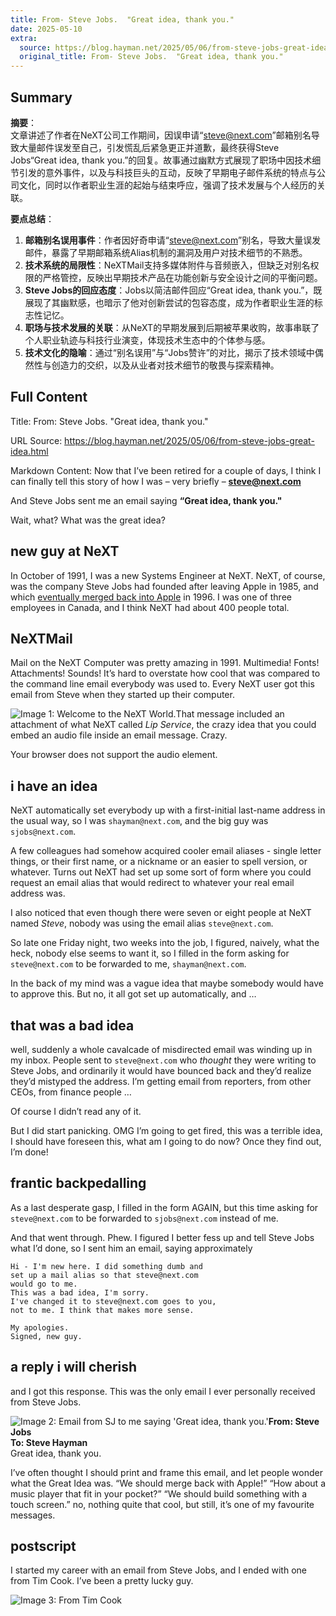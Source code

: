 ```yaml
---
title: From- Steve Jobs.  "Great idea, thank you."
date: 2025-05-10
extra:
  source: https://blog.hayman.net/2025/05/06/from-steve-jobs-great-idea.html
  original_title: From- Steve Jobs.  "Great idea, thank you."
---
```

## Summary
**摘要**：  
文章讲述了作者在NeXT公司工作期间，因误申请“steve@next.com”邮箱别名导致大量邮件误发至自己，引发慌乱后紧急更正并道歉，最终获得Steve Jobs“Great idea, thank you.”的回复。故事通过幽默方式展现了职场中因技术细节引发的意外事件，以及与科技巨头的互动，反映了早期电子邮件系统的特点与公司文化，同时以作者职业生涯的起始与结束呼应，强调了技术发展与个人经历的关联。

**要点总结**：  
1. **邮箱别名误用事件**：作者因好奇申请“steve@next.com”别名，导致大量误发邮件，暴露了早期邮箱系统Alias机制的漏洞及用户对技术细节的不熟悉。  
2. **技术系统的局限性**：NeXTMail支持多媒体附件与音频嵌入，但缺乏对别名权限的严格管控，反映出早期技术产品在功能创新与安全设计之间的平衡问题。  
3. **Steve Jobs的回应态度**：Jobs以简洁邮件回应“Great idea, thank you.”，既展现了其幽默感，也暗示了他对创新尝试的包容态度，成为作者职业生涯的标志性记忆。  
4. **职场与技术发展的关联**：从NeXT的早期发展到后期被苹果收购，故事串联了个人职业轨迹与科技行业演变，体现技术生态中的个体参与感。  
5. **技术文化的隐喻**：通过“别名误用”与“Jobs赞许”的对比，揭示了技术领域中偶然性与创造力的交织，以及从业者对技术细节的敬畏与探索精神。
## Full Content
Title: From: Steve Jobs.  "Great idea, thank you."

URL Source: https://blog.hayman.net/2025/05/06/from-steve-jobs-great-idea.html

Markdown Content:
Now that I’ve been retired for a couple of days, I think I can finally tell this story of how I was – very briefly – **[steve@next.com](mailto:steve@next.com)**

And Steve Jobs sent me an email saying **“Great idea, thank you."**

Wait, what? What was the great idea?

new guy at NeXT
---------------

In October of 1991, I was a new Systems Engineer at NeXT. NeXT, of course, was the company Steve Jobs had founded after leaving Apple in 1985, and which [eventually merged back into Apple](https://blog.hayman.net/2021/12/20/apple-next-years-ago-today.html) in 1996. I was one of three employees in Canada, and I think NeXT had about 400 people total.

NeXTMail
--------

Mail on the NeXT Computer was pretty amazing in 1991. Multimedia! Fonts! Attachments! Sounds! It’s hard to overstate how cool that was compared to the command line email everybody was used to. Every NeXT user got this email from Steve when they started up their computer.

![Image 1: Welcome to the NeXT World.](https://cdn.uploads.micro.blog/2082/2025/welcome-to-the-next-world.jpg)That message included an attachment of what NeXT called _Lip Service_, the crazy idea that you could embed an audio file inside an email message. Crazy.

 Your browser does not support the audio element.

i have an idea
--------------

NeXT automatically set everybody up with a first-initial last-name address in the usual way, so I was `shayman@next.com`, and the big guy was `sjobs@next.com`.

A few colleagues had somehow acquired cooler email aliases - single letter things, or their first name, or a nickname or an easier to spell version, or whatever. Turns out NeXT had set up some sort of form where you could request an email alias that would redirect to whatever your real email address was.

I also noticed that even though there were seven or eight people at NeXT named _Steve_, nobody was using the email alias `steve@next.com`.

So late one Friday night, two weeks into the job, I figured, naively, what the heck, nobody else seems to want it, so I filled in the form asking for `steve@next.com` to be forwarded to me, `shayman@next.com`.

In the back of my mind was a vague idea that maybe somebody would have to approve this. But no, it all got set up automatically, and …

that was a bad idea
-------------------

well, suddenly a whole cavalcade of misdirected email was winding up in my inbox. People sent to `steve@next.com` who _thought_ they were writing to Steve Jobs, and ordinarily it would have bounced back and they’d realize they’d mistyped the address. I’m getting email from reporters, from other CEOs, from finance people …

Of course I didn’t read any of it.

But I did start panicking. OMG I’m going to get fired, this was a terrible idea, I should have foreseen this, what am I going to do now? Once they find out, I’m done!

frantic backpedalling
---------------------

As a last desperate gasp, I filled in the form AGAIN, but this time asking for `steve@next.com` to be forwarded to `sjobs@next.com` instead of me.

And that went through. Phew. I figured I better fess up and tell Steve Jobs what I’d done, so I sent him an email, saying approximately

```
Hi - I'm new here. I did something dumb and  
set up a mail alias so that steve@next.com  
would go to me.   
This was a bad idea, I'm sorry.   
I've changed it to steve@next.com goes to you,   
not to me. I think that makes more sense.  

My apologies.    
Signed, new guy.
```

a reply i will cherish
----------------------

and I got this response. This was the only email I ever personally received from Steve Jobs.

![Image 2: Email from SJ to me saying 'Great idea, thank you.'](https://cdn.uploads.micro.blog/2082/2025/stevenext.com.jpg)**From: Steve Jobs**  
**To: Steve Hayman**  
Great idea, thank you.

I’ve often thought I should print and frame this email, and let people wonder what the Great Idea was. “We should merge back with Apple!” “How about a music player that fit in your pocket?” “We should build something with a touch screen.” no, nothing quite that cool, but still, it’s one of my favourite messages.

postscript
----------

I started my career with an email from Steve Jobs, and I ended with one from Tim Cook. I’ve been a pretty lucky guy.

![Image 3: From Tim Cook](https://cdn.uploads.micro.blog/2082/2025/img-6232.png)

